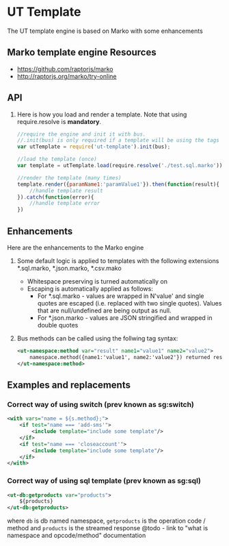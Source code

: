 # UT Template

The UT template engine is based on Marko with some enhancements

## Marko template engine Resources

* https://github.com/raptorjs/marko
* http://raptorjs.org/marko/try-online

## API

1. Here is how you load and render a template. Note that using require.resolve is **mandatory**.

    ```javascript
    //require the engine and init it with bus.
    //.init(bus) is only required if a template will be using the tags that invoke methods from the bus.
    var utTemplate = require('ut-template').init(bus);

    //load the template (once)
    var template = utTemplate.load(require.resolve('./test.sql.marko'));

    //render the template (many times)
    template.render({paramName1:'paramValue1'}).then(function(result){
        //handle template result
    }).catch(function(error){
        //handle template error
    })
    ```

## Enhancements

Here are the enhancements to the Marko engine

1. Some default logic is applied to templates with the following extensions *.sql.marko, *.json.marko, *.csv.mako
    * Whitespace preserving is turned automatically on
    * Escaping is automatically applied as follows:
        * For *.sql.marko - values are wrapped in N'value' and single quotes are escaped (i.e. replaced with two single quotes).
          Values that are null/undefined are being output as null.
        * For *.json.marko - values are JSON stringified and wrapped in double quotes

1. Bus methods can be called using the follwing tag syntax:

    ```xml
    <ut-namespace:method var="result" name1="value1" name2="value2">
        namespace.method({name1:'value1', name2:'value2'}) returned result ${result}
    </ut-namespace:method>
    ```

## Examples and replacements

### Correct way of using switch (prev known as sg:switch)

```xml
<with vars="name = ${s.method};">
    <if test="name === 'add-sms'">
        <include template="include some template"/>
    </if>
    <if test="name === 'closeaccount'">
        <include template="include some template"/>
    </if>
</with>
```

### Correct way of using sql template (prev known as sg:sql)

```xml
<ut-db:getproducts var="products">
    ${products}
</ut-db:getproducts>
```
 where `db` is db named namespace, `getproducts` is the operation code / method and `products` is the streamed response
 @todo - link to "what is namespace and opcode/method" documentation